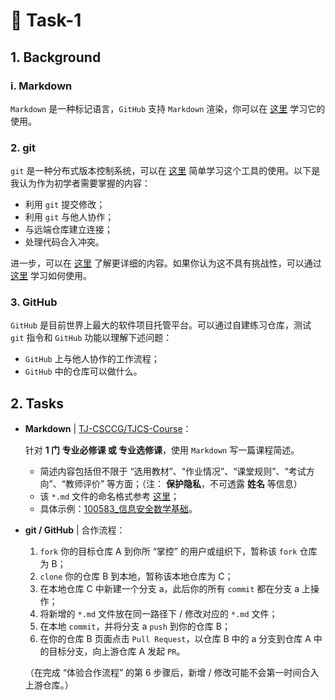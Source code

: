 # :rocket: Task-1

## 1. Background

### i. Markdown

`Markdown` 是一种标记语言，`GitHub` 支持 `Markdown` 渲染，你可以在 [这里](https://github.com/younghz/Markdown) 学习它的使用。

### 2. git

`git` 是一种分布式版本控制系统，可以在 [这里](https://www.liaoxuefeng.com/wiki/896043488029600/) 简单学习这个工具的使用。以下是我认为作为初学者需要掌握的内容：

* 利用 `git` 提交修改；
* 利用 `git` 与他人协作；
* 与远端仓库建立连接；
* 处理代码合入冲突。

进一步，可以在 [这里](https://git-scm.com/book/en/v2) 了解更详细的内容。如果你认为这不具有挑战性，可以通过 [这里](https://github.com/b1f6c1c4/learn-git-the-super-hard-way) 学习如何使用。

### 3. GitHub

`GitHub` 是目前世界上最大的软件项目托管平台。可以通过自建练习仓库，测试 `git` 指令和 `GitHub` 功能以理解下述问题：

* `GitHub` 上与他人协作的工作流程；
* `GitHub` 中的仓库可以做什么。

## 2. Tasks

* **Markdown** | [TJ-CSCCG/TJCS-Course](https://github.com/TJ-CSCCG/TJCS-Course)：

  针对 **1 门 专业必修课 或 专业选修课**，使用 `Markdown` 写一篇课程简述。

  * 简述内容包括但不限于 “选用教材”、“作业情况”、“课堂规则”、“考试方向”、“教师评价” 等方面；（注： **保护隐私**，不可透露 **姓名** 等信息）
  * 该 `*.md` 文件的命名格式参考 [这里](https://github.com/TJ-CSCCG/TJCS-Course/blob/master/CONTRIBUTING.md)；
  * 具体示例：[100583_信息安全数学基础](https://github.com/TJ-CSCCG/TJCS-Course/tree/master/100583_信息安全数学基础)。

* **git / GitHub** | 合作流程：

  1. `fork` 你的目标仓库 A 到你所 “掌控” 的用户或组织下，暂称该 `fork` 仓库为 B；
  2. `clone` 你的仓库 B 到本地，暂称该本地仓库为 C；
  3. 在本地仓库 C 中新建一个分支 a，此后你的所有 `commit` 都在分支 a 上操作；
  4. 将新增的 `*.md` 文件放在同一路径下 / 修改对应的 `*.md` 文件；
  5. 在本地 `commit`，并将分支 a `push` 到你的仓库 B；
  6. 在你的仓库 B 页面点击 `Pull Request`，以仓库 B 中的 a 分支到仓库 A 中的目标分支，向上游仓库 A 发起 `PR`。

  （在完成 “体验合作流程” 的第 6 步骤后，新增 / 修改可能不会第一时间合入上游仓库。）
